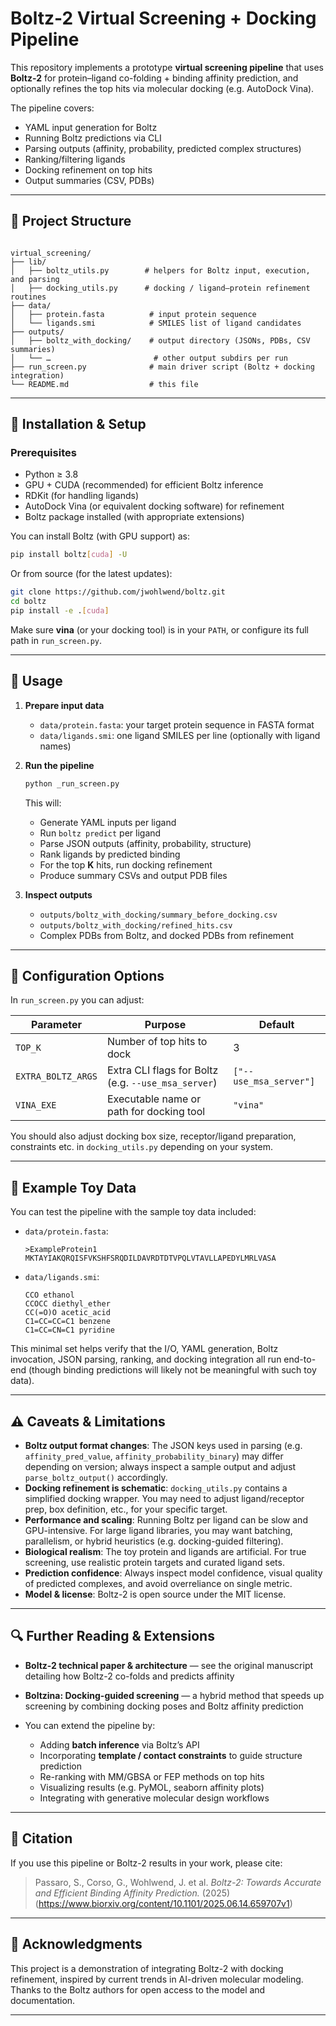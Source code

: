 # Boltz-2 Virtual Screening + Docking Pipeline

This repository implements a prototype **virtual screening pipeline** that uses **Boltz-2** for protein–ligand co-folding + binding affinity prediction, and optionally refines the top hits via molecular docking (e.g. AutoDock Vina).  

The pipeline covers:  
- YAML input generation for Boltz  
- Running Boltz predictions via CLI  
- Parsing outputs (affinity, probability, predicted complex structures)  
- Ranking/filtering ligands  
- Docking refinement on top hits  
- Output summaries (CSV, PDBs)  

---

## 📂 Project Structure

```

virtual_screening/
├── lib/
│   ├── boltz_utils.py        # helpers for Boltz input, execution, and parsing
│   ├── docking_utils.py      # docking / ligand–protein refinement routines
├── data/
│   ├── protein.fasta          # input protein sequence
│   └── ligands.smi            # SMILES list of ligand candidates
├── outputs/
│   ├── boltz_with_docking/    # output directory (JSONs, PDBs, CSV summaries)
│   └── …                       # other output subdirs per run
├── run_screen.py              # main driver script (Boltz + docking integration)
└── README.md                  # this file

```

---

## 🚀 Installation & Setup

### Prerequisites

- Python ≥ 3.8  
- GPU + CUDA (recommended) for efficient Boltz inference  
- RDKit (for handling ligands)  
- AutoDock Vina (or equivalent docking software) for refinement  
- Boltz package installed (with appropriate extensions)  

You can install Boltz (with GPU support) as:

```bash
pip install boltz[cuda] -U
````

Or from source (for the latest updates):

```bash
git clone https://github.com/jwohlwend/boltz.git
cd boltz
pip install -e .[cuda]
```

Make sure **vina** (or your docking tool) is in your `PATH`, or configure its full path in `run_screen.py`.

---

## 🧾 Usage

1. **Prepare input data**

   * `data/protein.fasta`: your target protein sequence in FASTA format
   * `data/ligands.smi`: one ligand SMILES per line (optionally with ligand names)

2. **Run the pipeline**

   ```bash
   python _run_screen.py
   ```

   This will:

   * Generate YAML inputs per ligand
   * Run `boltz predict` per ligand
   * Parse JSON outputs (affinity, probability, structure)
   * Rank ligands by predicted binding
   * For the top **K** hits, run docking refinement
   * Produce summary CSVs and output PDB files

3. **Inspect outputs**

   * `outputs/boltz_with_docking/summary_before_docking.csv`
   * `outputs/boltz_with_docking/refined_hits.csv`
   * Complex PDBs from Boltz, and docked PDBs from refinement

---

## 🔧 Configuration Options

In `run_screen.py` you can adjust:

| Parameter          | Purpose                                             | Default                |
| ------------------ | --------------------------------------------------- | ---------------------- |
| `TOP_K`            | Number of top hits to dock                          | 3                      |
| `EXTRA_BOLTZ_ARGS` | Extra CLI flags for Boltz (e.g. `--use_msa_server`) | `["--use_msa_server"]` |
| `VINA_EXE`         | Executable name or path for docking tool            | `"vina"`               |

You should also adjust docking box size, receptor/ligand preparation, constraints etc. in `docking_utils.py` depending on your system.

---

## 🧪 Example Toy Data

You can test the pipeline with the sample toy data included:

* `data/protein.fasta`:

  ```text
  >ExampleProtein1
  MKTAYIAKQRQISFVKSHFSRQDILDAVRDTDTVPQLVTAVLLAPEDYLMRLVASA
  ```

* `data/ligands.smi`:

  ```text
  CCO ethanol
  CCOCC diethyl_ether
  CC(=O)O acetic_acid
  C1=CC=CC=C1 benzene
  C1=CC=CN=C1 pyridine
  ```

This minimal set helps verify that the I/O, YAML generation, Boltz invocation, JSON parsing, ranking, and docking integration all run end-to-end (though binding predictions will likely not be meaningful with such toy data).

---

## ⚠️ Caveats & Limitations

* **Boltz output format changes**: The JSON keys used in parsing (e.g. `affinity_pred_value`, `affinity_probability_binary`) may differ depending on version; always inspect a sample output and adjust `parse_boltz_output()` accordingly.
* **Docking refinement is schematic**: `docking_utils.py` contains a simplified docking wrapper. You may need to adjust ligand/receptor prep, box definition, etc., for your specific target.
* **Performance and scaling**: Running Boltz per ligand can be slow and GPU-intensive. For large ligand libraries, you may want batching, parallelism, or hybrid heuristics (e.g. docking-guided filtering).
* **Biological realism**: The toy protein and ligands are artificial. For true screening, use realistic protein targets and curated ligand sets.
* **Prediction confidence**: Always inspect model confidence, visual quality of predicted complexes, and avoid overreliance on single metric.
* **Model & license**: Boltz-2 is open source under the MIT license.

---

## 🔍 Further Reading & Extensions

* **Boltz-2 technical paper & architecture** — see the original manuscript detailing how Boltz-2 co-folds and predicts affinity
* **Boltzina: Docking-guided screening** — a hybrid method that speeds up screening by combining docking poses and Boltz affinity prediction
* You can extend the pipeline by:

  * Adding **batch inference** via Boltz’s API
  * Incorporating **template / contact constraints** to guide structure prediction
  * Re-ranking with MM/GBSA or FEP methods on top hits
  * Visualizing results (e.g. PyMOL, seaborn affinity plots)
  * Integrating with generative molecular design workflows

---

## 🧮 Citation

If you use this pipeline or Boltz-2 results in your work, please cite:

> Passaro, S., Corso, G., Wohlwend, J. et al. *Boltz-2: Towards Accurate and Efficient Binding Affinity Prediction.* (2025) (https://www.biorxiv.org/content/10.1101/2025.06.14.659707v1)

---

## 🧰 Acknowledgments

This project is a demonstration of integrating Boltz-2 with docking refinement, inspired by current trends in AI-driven molecular modeling. Thanks to the Boltz authors for open access to the model and documentation.

---
